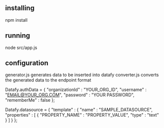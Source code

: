 ## installing

npm install

## running

node src/app.js

## configuration

generator.js generates data to be inserted into datafy
converter.js converts the generated data to the endpoint format

Datafy.authData = {
    "organizationId" : "YOUR_ORG_ID",
    "username"       : "EMAIL@YOUR_ORG.COM",
    "password"       : "YOUR PASSWORD",
    "rememberMe"     : false
};

Datafy.datasource = {
    "template" : {
        "name"       : "SAMPLE_DATASOURCE",
        "properties" : [
            {
                "PROPERTY_NAME" : "PROPERTY_VALUE",
                "type" : "text"
            }
        ]
    }
};
